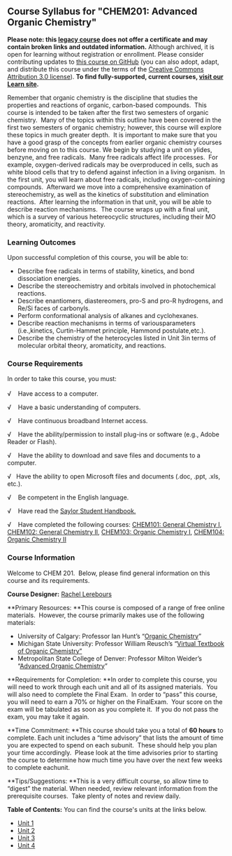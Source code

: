 Course Syllabus for "CHEM201: Advanced Organic Chemistry"
---------------------------------------------------------

**Please note: this [legacy course](https://sayloracademy.zendesk.com/hc/en-us/articles/206089967) does not offer a certificate and may contain 
broken links and outdated information.** Although archived, it is open 
for learning without registration or enrollment. Please consider contributing 
updates to [this course on GitHub](https://github.com/saylordotorg/course_chem201) 
(you can also adopt, adapt, and distribute this course under the terms of 
the [Creative Commons Attribution 3.0 license](http://creativecommons.org/licenses/by/3.0/)). **To find fully-supported, current courses, [visit our 
Learn site](https://learn.saylor.org).**

Remember that organic chemistry is the discipline that studies the
properties and reactions of organic, carbon-based compounds.  This
course is intended to be taken after the first two semesters of organic
chemistry.  Many of the topics within this outline have been covered in
the first two semesters of organic chemistry; however, this course will
explore these topics in much greater depth.  It is important to make
sure that you have a good grasp of the concepts from earlier organic
chemistry courses before moving on to this course. We begin by studying
a unit on ylides, benzyne, and free radicals.  Many free radicals affect
life processes.  For example, oxygen-derived radicals may be
overproduced in cells, such as white blood cells that try to defend
against infection in a living organism.  In the first unit, you will
learn about free radicals, including oxygen-containing compounds. 
Afterward we move into a comprehensive examination of stereochemistry,
as well as the kinetics of substitution and elimination reactions. 
After learning the information in that unit, you will be able to
describe reaction mechanisms.  The course wraps up with a final unit,
which is a survey of various hetereocyclic structures, including their
MO theory, aromaticity, and reactivity.

### Learning Outcomes

Upon successful completion of this course, you will be able to:

-   Describe free radicals in terms of stability, kinetics, and bond
    dissociation energies.
-   Describe the stereochemistry and orbitals involved in photochemical
    reactions.
-   Describe enantiomers, diastereomers, pro-S and pro-R hydrogens, and
    Re/Si faces of carbonyls. 
-   Perform conformational analysis of alkanes and cyclohexanes.
-   Describe reaction mechanisms in terms of variousparameters
    (i.e.,kinetics, Curtin-Hammet principle, Hammond postulate,etc.).
-   Describe the chemistry of the heterocycles listed in Unit 3in terms
    of molecular orbital theory, aromaticity, and reactions. 

### Course Requirements

In order to take this course, you must:  
    
 √    Have access to a computer.  
  
 √    Have a basic understanding of computers.  
  
 √    Have continuous broadband Internet access.  
  
 √    Have the ability/permission to install plug-ins or software (e.g.,
Adobe Reader or Flash).  
  
 √    Have the ability to download and save files and documents to a
computer.  
  
 √   Have the ability to open Microsoft files and documents (.doc, .ppt,
.xls, etc.).  
  
 √    Be competent in the English language.

√    Have read the [Saylor Student
Handbook.](http://www.saylor.org/site/wp-content/uploads/2012/05/Saylor-StudentHandbook.pdf)

√    Have completed the following courses: [CHEM101: General Chemistry
I](http://www.saylor.org/courses/chem101/), [CHEM102: General Chemistry
II](http://www.saylor.org/courses/chem102/), [CHEM103: Organic Chemistry
I](http://www.saylor.org/courses/chem103/), [CHEM104: Organic Chemistry
II](http://www.saylor.org/courses/chem104/)

### Course Information

Welcome to CHEM 201.  Below, please find general information on this
course and its requirements.  

**Course Designer:** [Rachel
Lerebours](http://www.saylor.org/faculty-h-n/#DrRachelLerebours)

**Primary Resources: **This course is composed of a range of free online
materials.  However, the course primarily makes use of the following
materials:

-   University of Calgary: Professor Ian Hunt’s “[Organic
    Chemistry](http://www.chem.ucalgary.ca/courses/351/Carey5th/Carey.html)”
-   Michigan State University: Professor William Reusch’s “[Virtual
    Textbook of Organic
    Chemistry”](http://www2.chemistry.msu.edu/faculty/reusch/VirtTxtJml/intro1.htm#contnt)
-   Metropolitan State College of Denver: Professor Milton Weider’s
    “[Advanced Organic
    Chemistry](http://clem.mscd.edu/~wiederm/advorgppt/)”

**Requirements for Completion: **In order to complete this course, you
will need to work through each unit and all of its assigned materials.
 You will also need to complete the Final Exam.  In order to “pass” this
course, you will need to earn a 70% or higher on the FinalExam.  Your
score on the exam will be tabulated as soon as you complete it.  If you
do not pass the exam, you may take it again.

**Time Commitment: **This course should take you a total of **60 hours**
to complete. Each unit includes a “time advisory” that lists the amount
of time you are expected to spend on each subunit.  These should help
you plan your time accordingly.  Please look at the time advisories
prior to starting the course to determine how much time you have over
the next few weeks to complete eachunit.

**Tips/Suggestions: **This is a very difficult course, so allow time to
“digest” the material. When needed, review relevant information from the
prerequisite courses.  Take plenty of notes and review daily.

**Table of Contents:** You can find the course's units at the links below.

- [Unit 1](https://legacy.saylor.org/chem201/Unit01/)
- [Unit 2](https://legacy.saylor.org/chem201/Unit02/)
- [Unit 3](https://legacy.saylor.org/chem201/Unit03/)
- [Unit 4](https://legacy.saylor.org/chem201/Unit04/)
